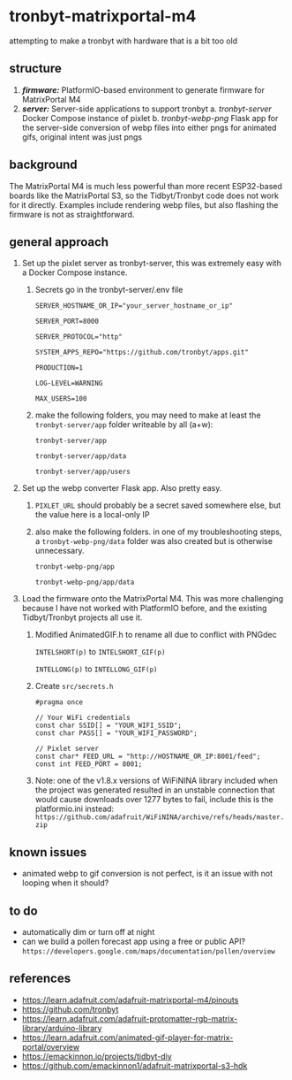 # tronbyt-matrixportal-m4
attempting to make a tronbyt with hardware that is a bit too old

## structure
1. ***firmware:*** PlatformIO-based environment to generate firmware for MatrixPortal M4
2. ***server:*** Server-side applications to support tronbyt
    a. *tronbyt-server* Docker Compose instance of pixlet
    b. *tronbyt-webp-png* Flask app for the server-side conversion of webp files into either pngs for animated gifs, original intent was just pngs

## background
The MatrixPortal M4 is much less powerful than more recent ESP32-based boards like the MatrixPortal S3, so the Tidbyt/Tronbyt code does not work for it directly. Examples include rendering webp files, but also flashing the firmware is not as straightforward.

## general approach
1. Set up the pixlet server as tronbyt-server, this was extremely easy with a Docker Compose instance.
    1. Secrets go in the tronbyt-server/.env file

        `SERVER_HOSTNAME_OR_IP="your_server_hostname_or_ip"`

        `SERVER_PORT=8000`

        `SERVER_PROTOCOL="http"`

        `SYSTEM_APPS_REPO="https://github.com/tronbyt/apps.git"`

        `PRODUCTION=1`

        `LOG-LEVEL=WARNING`

        `MAX_USERS=100`
    2. make the following folders, you may need to make at least the `tronbyt-server/app` folder writeable by all (a+w): 

        `tronbyt-server/app`

        `tronbyt-server/app/data`

        `tronbyt-server/app/users`
        
2. Set up the webp converter Flask app. Also pretty easy.
    1. `PIXLET_URL` should probably be a secret saved somewhere else, but the value here is a local-only IP
    2. also make the following folders. in one of my troubleshooting steps, a `tronbyt-webp-png/data` folder was also created but is otherwise unnecessary.

        `tronbyt-webp-png/app`

        `tronbyt-webp-png/app/data`

3. Load the firmware onto the MatrixPortal M4. This was more challenging because I have not worked with PlatformIO before, and the existing Tidbyt/Tronbyt projects all use it.
    1. Modified AnimatedGIF.h to rename all due to conflict with PNGdec

        `INTELSHORT(p)` to `INTELSHORT_GIF(p)`

        `INTELLONG(p)` to `INTELLONG_GIF(p)`

    2. Create `src/secrets.h`

        ```
        #pragma once

        // Your WiFi credentials
        const char SSID[] = "YOUR_WIFI_SSID";
        const char PASS[] = "YOUR_WIFI_PASSWORD";

        // Pixlet server
        const char* FEED_URL = "http://HOSTNAME_OR_IP:8001/feed";
        const int FEED_PORT = 8001;
        ```

    3. Note: one of the v1.8.x versions of WiFiNINA library included when the project was generated resulted in an unstable connection that would cause downloads over 1277 bytes to fail, include this is the platformio.ini instead: `https://github.com/adafruit/WiFiNINA/archive/refs/heads/master.zip`

## known issues
- animated webp to gif conversion is not perfect, is it an issue with not looping when it should?

## to do
- automatically dim or turn off at night
- can we build a pollen forecast app using a free or public API? `https://developers.google.com/maps/documentation/pollen/overview`

## references
- https://learn.adafruit.com/adafruit-matrixportal-m4/pinouts
- https://github.com/tronbyt
- https://learn.adafruit.com/adafruit-protomatter-rgb-matrix-library/arduino-library
- https://learn.adafruit.com/animated-gif-player-for-matrix-portal/overview
- https://emackinnon.io/projects/tidbyt-diy
- https://github.com/emackinnon1/adafruit-matrixportal-s3-hdk
